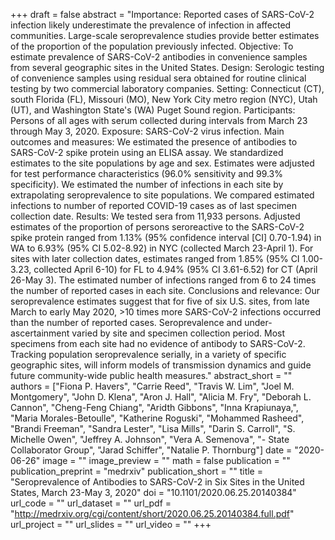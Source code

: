 +++
draft = false
abstract = "Importance: Reported cases of SARS-CoV-2 infection likely underestimate the prevalence of infection in affected communities. Large-scale seroprevalence studies provide better estimates of the proportion of the population previously infected. Objective: To estimate prevalence of SARS-CoV-2 antibodies in convenience samples from several geographic sites in the United States. Design: Serologic testing of convenience samples using residual sera obtained for routine clinical testing by two commercial laboratory companies. Setting: Connecticut (CT), south Florida (FL), Missouri (MO), New York City metro region (NYC), Utah (UT), and Washington State's (WA) Puget Sound region. Participants: Persons of all ages with serum collected during intervals from March 23 through May 3, 2020. Exposure: SARS-CoV-2 virus infection. Main outcomes and measures: We estimated the presence of antibodies to SARS-CoV-2 spike protein using an ELISA assay. We standardized estimates to the site populations by age and sex. Estimates were adjusted for test performance characteristics (96.0% sensitivity and 99.3% specificity). We estimated the number of infections in each site by extrapolating seroprevalence to site populations. We compared estimated infections to number of reported COVID-19 cases as of last specimen collection date. Results: We tested sera from 11,933 persons. Adjusted estimates of the proportion of persons seroreactive to the SARS-CoV-2 spike protein ranged from 1.13% (95% confidence interval [CI] 0.70-1.94) in WA to 6.93% (95% CI 5.02-8.92) in NYC (collected March 23-April 1). For sites with later collection dates, estimates ranged from 1.85% (95% CI 1.00-3.23, collected April 6-10) for FL to 4.94% (95% CI 3.61-6.52) for CT (April 26-May 3). The estimated number of infections ranged from 6 to 24 times the number of reported cases in each site. Conclusions and relevance: Our seroprevalence estimates suggest that for five of six U.S. sites, from late March to early May 2020, >10 times more SARS-CoV-2 infections occurred than the number of reported cases. Seroprevalence and under-ascertainment varied by site and specimen collection period. Most specimens from each site had no evidence of antibody to SARS-CoV-2. Tracking population seroprevalence serially, in a variety of specific geographic sites, will inform models of transmission dynamics and guide future community-wide public health measures."
abstract_short = ""
authors = ["Fiona P. Havers", "Carrie Reed", "Travis W. Lim", "Joel M. Montgomery", "John D. Klena", "Aron J. Hall", "Alicia M. Fry", "Deborah L. Cannon", "Cheng-Feng Chiang", "Aridth Gibbons", "Inna Krapiunaya,", "Maria Morales-Betoulle", "Katherine Roguski", "Mohammed Rasheed", "Brandi Freeman", "Sandra Lester", "Lisa Mills", "Darin S. Carroll", "S. Michelle Owen", "Jeffrey A. Johnson", "Vera A. Semenova", "- State Collaborator Group", "Jarad Schiffer", "Natalie P. Thornburg"]
date = "2020-06-26"
image = ""
image_preview = ""
math = false
publication = ""
publication_preprint = "medrxiv"
publication_short = ""
title = "Seroprevalence of Antibodies to SARS-CoV-2 in Six Sites in the United States, March 23-May 3, 2020"
doi = "10.1101/2020.06.25.20140384"
url_code = ""
url_dataset = ""
url_pdf = "http://medrxiv.org/cgi/content/short/2020.06.25.20140384.full.pdf"
url_project = ""
url_slides = ""
url_video = ""
+++